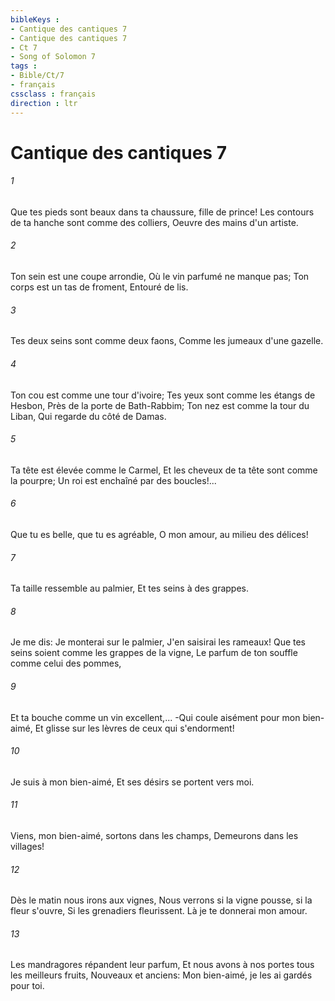 ```yaml
---
bibleKeys : 
- Cantique des cantiques 7
- Cantique des cantiques 7
- Ct 7
- Song of Solomon 7
tags : 
- Bible/Ct/7
- français
cssclass : français
direction : ltr
---
```


# Cantique des cantiques 7

###### 1
Que tes pieds sont beaux dans ta chaussure, fille de prince! Les contours de ta hanche sont comme des colliers, Oeuvre des mains d'un artiste.
###### 2
Ton sein est une coupe arrondie, Où le vin parfumé ne manque pas; Ton corps est un tas de froment, Entouré de lis.
###### 3
Tes deux seins sont comme deux faons, Comme les jumeaux d'une gazelle.
###### 4
Ton cou est comme une tour d'ivoire; Tes yeux sont comme les étangs de Hesbon, Près de la porte de Bath-Rabbim; Ton nez est comme la tour du Liban, Qui regarde du côté de Damas.
###### 5
Ta tête est élevée comme le Carmel, Et les cheveux de ta tête sont comme la pourpre; Un roi est enchaîné par des boucles!...
###### 6
Que tu es belle, que tu es agréable, O mon amour, au milieu des délices!
###### 7
Ta taille ressemble au palmier, Et tes seins à des grappes.
###### 8
Je me dis: Je monterai sur le palmier, J'en saisirai les rameaux! Que tes seins soient comme les grappes de la vigne, Le parfum de ton souffle comme celui des pommes,
###### 9
Et ta bouche comme un vin excellent,... -Qui coule aisément pour mon bien-aimé, Et glisse sur les lèvres de ceux qui s'endorment!
###### 10
Je suis à mon bien-aimé, Et ses désirs se portent vers moi.
###### 11
Viens, mon bien-aimé, sortons dans les champs, Demeurons dans les villages!
###### 12
Dès le matin nous irons aux vignes, Nous verrons si la vigne pousse, si la fleur s'ouvre, Si les grenadiers fleurissent. Là je te donnerai mon amour.
###### 13
Les mandragores répandent leur parfum, Et nous avons à nos portes tous les meilleurs fruits, Nouveaux et anciens: Mon bien-aimé, je les ai gardés pour toi.
